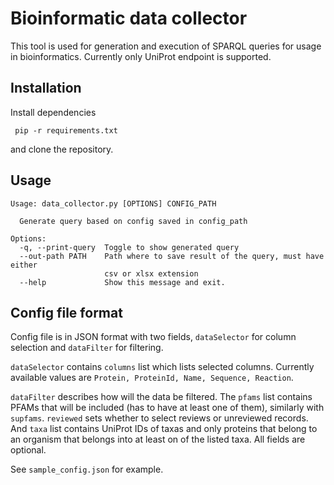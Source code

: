 # Bioinformatic data collector
This tool is used for generation and execution of SPARQL queries for usage in bioinformatics. Currently only UniProt endpoint is supported.

## Installation
Install dependencies 
```
 pip -r requirements.txt
```
and clone the repository.

## Usage

```
Usage: data_collector.py [OPTIONS] CONFIG_PATH

  Generate query based on config saved in config_path

Options:
  -q, --print-query  Toggle to show generated query
  --out-path PATH    Path where to save result of the query, must have either
                     csv or xlsx extension
  --help             Show this message and exit.
```

## Config file format

Config file is in JSON format with two fields, `dataSelector` for column selection and `dataFilter` for filtering.

`dataSelector` contains `columns` list which lists selected columns. Currently available values are `Protein, ProteinId, Name, Sequence, Reaction`.

`dataFilter` describes how will the data be filtered. The `pfams` list contains PFAMs that will be included (has to have at least one of them), similarly with `supfams`. `reviewed` sets whether to select reviews or unreviewed records. And `taxa` list contains UniProt IDs of taxas and only proteins that belong to an organism that belongs into at least on of the listed taxa. All fields are optional. 

See `sample_config.json` for example.